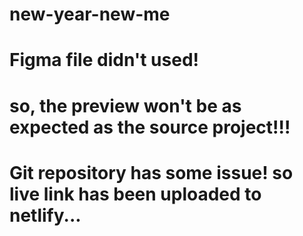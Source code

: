 # new-year-new-me
# Figma file didn't used!
# so, the preview won't be as expected as the source project!!!
# Git repository has some issue! so live link has been uploaded to netlify...
